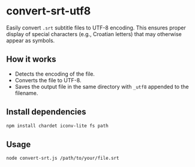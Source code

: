 # convert-srt-utf8
Easily convert `.srt` subtitle files to UTF-8 encoding. This ensures proper display of special characters (e.g., Croatian letters) that may otherwise appear as symbols.

## How it works

- Detects the encoding of the file.
- Converts the file to UTF-8.
- Saves the output file in the same directory with `_utf8` appended to the filename.

## Install dependencies

```zsh  
npm install chardet iconv-lite fs path
```

## Usage

```zsh 
node convert-srt.js /path/to/your/file.srt
```

